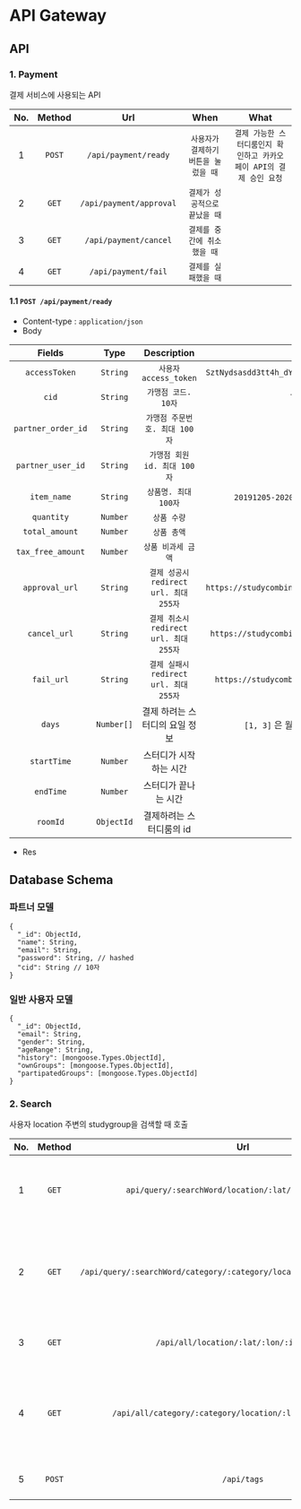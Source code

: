 # API Gateway


## API

### 1. Payment

결제 서비스에 사용되는 API

| No. | Method |           Url           |                 When                 |                                 What                                 |
| :-: | :----: | :---------------------: | :----------------------------------: | :------------------------------------------------------------------: |
|  1  | `POST` |  `/api/payment/ready`   | `사용자가 결제하기 버튼을 눌렀을 때` | `결제 가능한 스터디룸인지 확인하고 카카오 페이 API의 결제 승인 요청` |
|  2  | `GET`  | `/api/payment/approval` |    `결제가 성공적으로 끝났을 때`     |                                                                      |
|  3  | `GET`  |  `/api/payment/cancel`  |     `결제를 중간에 취소했을 때`      |
|  4  | `GET`  |   `/api/payment/fail`   |         `결제를 실패했을 때`         |

#### 1.1 `POST /api/payment/ready`

- Content-type : `application/json`
- Body

|       Fields       |   Type   |              Description               |                      Example                      |
| :----------------: | :------: | :------------------------------------: | :-----------------------------------------------: |
|    `accessToken`    | `String` |         `사용자 access_token`          | `SztNydsasdd3tt4h_dY_tus9D68CJudskajfdsasdftV7Aw` |
|       `cid`        | `String` |          `가맹점 코드. 10자`           |                   `TC0ONETIME`                    |
| `partner_order_id` | `String` |     `가맹점 주문번호. 최대 100자`      |                                                   |
| `partner_user_id`  | `String` |      `가맹점 회원 id. 최대 100자`      |                                                   |
|    `item_name`     | `String` |          `상품명. 최대 100자`          |      `20191205-20200120 201호 월수 8시-10시`      |
|     `quantity`     | `Number` |              `상품 수량`               |                        `1`                        |
|   `total_amount`   | `Number` |              `상품 총액`               |                      `50000`                      |
| `tax_free_amount`  | `Number` |           `상품 비과세 금액`           |                        `0`                        |
|   `approval_url`   | `String` | `결제 성공시 redirect url. 최대 255자` | `https://studycombined:8000/api/payment/approval` |
|    `cancel_url`    | `String` | `결제 취소시 redirect url. 최대 255자` |  `https://studycombined:8000/api/payment/cancel`  |
|     `fail_url`     | `String` | `결제 실패시 redirect url. 최대 255자` |   `https://studycombined:8000/api/payment/fail`   |
| `days` | `Number[]` | 결제 하려는 스터디의 요일 정보 | `[1, 3]` 은 월요일과 수요일을 뜻한다. |
| `startTime` | `Number` | 스터디가 시작하는 시간 | `20` |
| `endTime` | `Number` | 스터디가 끝나는 시간 | `22` |
| `roomId` | `ObjectId` | 결제하려는 스터디룸의 id |  |

- Res

## Database Schema

### 파트너 모델

```
{
  "_id": ObjectId,
  "name": String,
  "email": String,
  "password": String, // hashed
  "cid": String // 10자
}
```

### 일반 사용자 모델

```
{
  "_id": ObjectId,
  "email": String,
  "gender": String,
  "ageRange": String,
  "history": [mongoose.Types.ObjectId],
  "ownGroups": [mongoose.Types.ObjectId],
  "partipatedGroups": [mongoose.Types.ObjectId]
}
```
### 2. Search

사용자 location 주변의 studygroup을 검색할 때 호출

| No. | Method |     Url      |        Body        |                                 What                                     |
| :-: | :----: | :----------: | :----------------: | :----------------------------------------------------------------------: |
|  1  | `GET` |`api/query/:searchWord/location/:lat/:lon/:isRecruit`|| `검색어로 필터링한 스터디그룹 조회` |
|  2  | `GET`  |`/api/query/:searchWord/category/:category/location/:lat/:lon/:isRecruit`|| `검색어와 카테고리로 필터링한 스터디그룹 조회`|
|  3  | `GET`  |`/api/all/location/:lat/:lon/:isRecruit` ||`모든 스터디그룹 조회`|
|  4  | `GET`  |`/api/all/category/:category/location/:lat/:lon/:isRecruit`||`카테고리로 필터링 한 모든 스터디 그룹 조회`|
|  5  | `POST` |`/api/tags`| `{tags, category, lat, lon, isRecruit}`|`태그 검색`|
